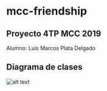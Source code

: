 # mcc-friendship

## Proyecto 4TP MCC 2019

Alumno: Luis Marcos Plata Delgado

## Diagrama de clases
![alt text](https://raw.githubusercontent.com/mplata/mcc-friendships/master/frienships.png)
